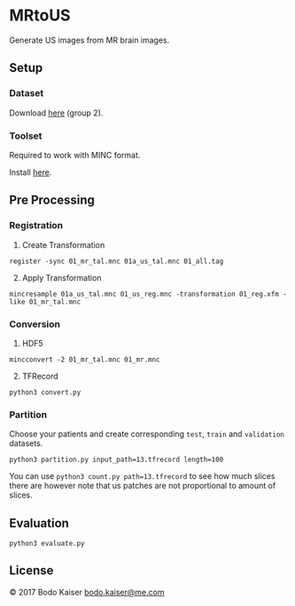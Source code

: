 # MRtoUS

Generate US images from MR brain images.

## Setup

### Dataset

Download [here](http://www.bic.mni.mcgill.ca/%7Elaurence/data/data.html) (group 2).

### Toolset

Required to work with MINC format.

Install [here](http://bic-mni.github.io).

## Pre Processing

### Registration

1. Create Transformation

`register -sync 01_mr_tal.mnc 01a_us_tal.mnc 01_all.tag`

2. Apply Transformation

`mincresample 01a_us_tal.mnc 01_us_reg.mnc -transformation 01_reg.xfm -like 01_mr_tal.mnc`

### Conversion

1. HDF5

`mincconvert -2 01_mr_tal.mnc 01_mr.mnc`

2. TFRecord

`python3 convert.py`

### Partition

Choose your patients and create corresponding `test`, `train` and `validation`
datasets.

`python3 partition.py input_path=13.tfrecord length=100`

You can use `python3 count.py path=13.tfrecord` to see how much slices
there are however note that us patches are not proportional to amount of slices.

## Evaluation

`python3 evaluate.py`

## License

© 2017 Bodo Kaiser <bodo.kaiser@me.com>
